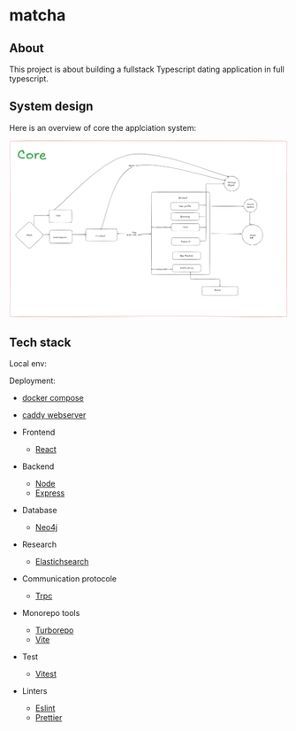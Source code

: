 # matcha

## About

This project is about building a fullstack Typescript dating application in
full typescript.

## System design

Here is an overview of core the applciation system:

![Matcha system design](/notes/assets/matcha_diagram_light_background.png)


## Tech stack

Local env:

Deployment:
- [docker compose](https://docs.docker.com/compose/)
- [caddy webserver](https://caddyserver.com/)

- Frontend
  - [React](https://react.dev/)
- Backend
  - [Node](https://nodejs.org/en)
  - [Express](https://expressjs.com/)
- Database
  - [Neo4j](https://neo4j.com/)
- Research
  - [Elastichsearch](https://www.elastic.co/elasticsearch)
- Communication protocole
  - [Trpc](https://trpc.io/docs/)
- Monorepo tools
  - [Turborepo](https://turborepo.com/)
  - [Vite](https://vite.dev/)
- Test
  - [Vitest](https://vitest.dev/)
- Linters
  - [Eslint](https://eslint.org/)
  - [Prettier](https://prettier.io/)
